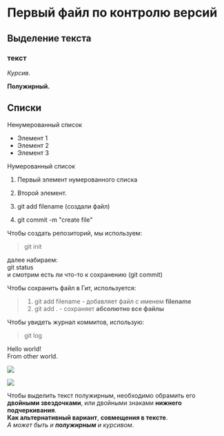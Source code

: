 # Первый файл по контролю версий
## Выделение текста
### текст  


*Курсив.*

**Полужирный.**

## Списки

Ненумерованный список
* Элемент 1 
* Элемент 2 
* Элемент 3 


Нумерованный список
1. Первый элемент нумерованного списка
2. Второй элемент. 


1. git add filename (создали файл)
2. git commit -m "create file"

Чтобы создать репозиторий, мы используем:  
>git init  

далее набираем:  
git status  
и смотрим есть ли что-то к сохранению (git commit)  

Чтобы сохранить файл в Гит, используется:  
> 1. git add filename - добавляет файл с именем **filename**  
>2. git add .  - сохраняет **абсолютно все файлы**  

Чтобы увидеть журнал коммитов, использую:  
> git log  


Hello world!  
From other world.  



![](//GIT_education/image.png)  

![](//GIT_education/DSC_0758.jpg)  



Чтобы выделить текст полужирным, необходимо обрамить его **двойными звездочками**, или двойными знаками __нижнего подчеркивания__.  
**Как альтернативный вариант**, __совмещения в тексте__.  
_А может быть и **полужирным** и курсивом_.  


